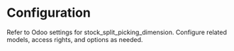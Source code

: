 # Configuration

Refer to Odoo settings for stock_split_picking_dimension. Configure related models, access rights, and options as needed.
